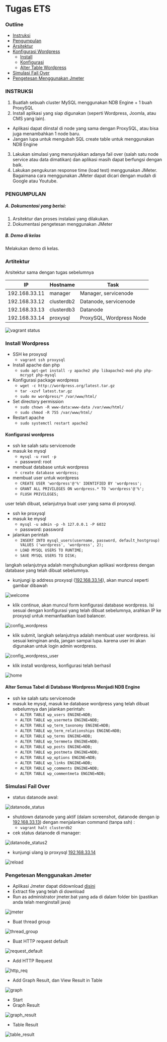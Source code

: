 # Tugas ETS

### Outline
- [Instruksi](#instruksi)
- [Pengumpulan](#pengumpulan)
- [Arsitektur](#arsitektur)
- [Konfigurasi Wordpress](#konfigurasi-wordpress)
  - [Install](#install-wordpress)
  - [Konfigurasi](#konfigurasi-wordpress)
  - [Alter Table Wordpress](#alter-semua-tabel-di-database-wordpress-menjadi-ndb-engine)
- [Simulasi Fail Over](#simulasi-fail-over)
- [Pengetesan Menggunakan Jmeter](#pengetesan-menggunakan-jmeter)

### INSTRUKSI
1. Buatlah sebuah cluster MySQL menggunakan NDB Engine + 1 buah ProxySQL
2. Install aplikasi yang siap digunakan (seperti Wordpress, Joomla, atau CMS yang lain).
- Aplikasi dapat diinstal di node yang sama dengan ProxySQL, atau bisa juga menambahkan 1 node baru.
- Jangan lupa untuk mengubah SQL create table untuk menggunakan NDB Engine
3. Lakukan simulasi yang menunjukkan adanya fail over (salah satu node service atau data dimatikan) dan aplikasi masih dapat berfungsi dengan baik.
4. Lakukan pengukuran response time (load test) menggunakan JMeter.
Bagaimana cara menggunakan JMeter dapat dicari dengan mudah di Google atau Youtube.

### PENGUMPULAN

##### A. Dokumentasi yang berisi:
1. Arsitektur dan proses instalasi yang dilakukan.
2. Dokumentasi pengetesan menggunakan JMeter

##### B. Demo di kelas
Melakukan demo di kelas.


### Artitektur
Arsitektur sama dengan tugas sebelumnya

IP|Hostname|Task
--|--------|----
192.168.33.11|manager|Manager, servicenode
192.168.33.12|clusterdb2|Datanode, servicenode
192.168.33.13|clusterdb3|Datanode
192.168.33.14|proxysql|ProxySQL, Wordpress Node

![vagrant status](src/vagrant_status.PNG)

### Install Wordpress
- SSH ke proxysql
    - `vagrant ssh proxysql`
- Install apache dan php
    - `sudo apt-get install -y apache2 php libapache2-mod-php php-mcrypt php-mysql`
- Konfigurasi package wordpress
    - `wget -c http://wordpress.org/latest.tar.gz`
    - `tar -xzvf latest.tar.gz`
    - `sudo mv wordpress/* /var/www/html/`
- Set directory permission
    - `sudo chown -R www-data:www-data /var/www/html/`
    - `sudo chmod -R 755 /var/www/html/`
- Restart apache
    - `sudo systemctl restart apache2`

#### Konfigurasi wordpress
- ssh ke salah satu servicenode
- masuk ke mysql
  - `mysql -u root -p`
  - password: root
- membuat database untuk wordpress
  - `create database wordpress;`
- membuat user untuk wordpress
  - `CREATE USER 'wordpress'@'%' IDENTIFIED BY 'wordpress';`
  - `GRANT ALL PRIVILEGES ON wordpress.* TO 'wordpress'@'%';`
  - `FLUSH PRIVILEGES;`

user telah dibuat, selanjutnya buat user yang sama di proxysql.
- ssh ke proxysql
- masuk ke mysql
  - `mysql -u admin -p -h 127.0.0.1 -P 6032`
  - password: password
- jalankan perintah
  - `INSERT INTO mysql_users(username, password, default_hostgroup) VALUES ('wordpress', 'wordpress', 2);`
  - `LOAD MYSQL USERS TO RUNTIME;`
  - `SAVE MYSQL USERS TO DISK;`

langkah selanjutnya adalah menghubungkan aplikasi wordpress dengan database yang telah dibuat sebelumnya.
- kunjungi ip address proxysql ([192.168.33.14](192.168.33.14)), akan muncul seperti gambar dibawah

![welcome](src/welcome.jpg)

- klik continue, akan muncul form konfigurasi database wordpress. Isi sesuai dengan konfigurasi yang telah dibuat sebelumnya, arahkan IP ke proxysql untuk memanfaatkan load balancer.

![config_wordpress](src/config_wp.jpg)

- klik submit, langkah selanjutnya adalah membuat user wordpress. isi sesuai keinginan anda, jangan sampai lupa. karena user ini akan digunakan untuk login admin wordpress.

![config_wordpress_user](src/config_wp-user.jpg)

- klik install wordpress, konfigurasi telah berhasil

![home](src/home.jpg)


#### Alter Semua Tabel di Database Wordpress Menjadi NDB Engine
- ssh ke salah satu servicenode
- masuk ke mysql, masuk ke database wordpress yang telah dibuat sebelumnya dan jalankan perintah:
  - `ALTER TABLE wp_users ENGINE=NDB;`
  - `ALTER TABLE wp_usermeta ENGINE=NDB;`
  - `ALTER TABLE wp_term_taxonomy ENGINE=NDB;`
  - `ALTER TABLE wp_term_relationships ENGINE=NDB;`
  - `ALTER TABLE wp_terms ENGINE=NDB;`
  - `ALTER TABLE wp_termmeta ENGINE=NDB;`
  - `ALTER TABLE wp_posts ENGINE=NDB;`
  - `ALTER TABLE wp_postmeta ENGINE=NDB;`
  - `ALTER TABLE wp_options ENGINE=NDB;`
  - `ALTER TABLE wp_links ENGINE=NDB;`
  - `ALTER TABLE wp_comments ENGINE=NDB;`
  - `ALTER TABLE wp_commentmeta ENGINE=NDB;`

### Simulasi Fail Over
- status datanode awal:

![datanode_status](src/datanode_status.PNG)

- shutdown datanode yang aktif (dalam screenshot, datanode dengan ip [192.168.33.13](192.168.33.13)) dengan menjalankan command (tanpa ssh) :
    - `vagrant halt clusterdb2`
- cek status datanode di manager:

![datanode_status2](src/datanode_status2.PNG)

- kunjungi ulang ip proxysql [192.168.33.14](192.168.33.14)

![reload](src/reload.jpg)

### Pengetesan Menggunakan Jmeter

- Aplikasi Jmeter dapat didownload [disini](https://jmeter.apache.org/download_jmeter.cgi)
- Extract file yang telah di download
- Run as administrator jmeter.bat yang ada di dalam folder bin (pastikan anda telah menginstall java)

![jmeter](src/jmeter.PNG)

- Buat thread group


![thread_group](src/thread_group.PNG)

- Buat HTTP request default

![request_default](src/request_default.PNG)

- Add HTTP Request

![http_req](src/http_req.PNG)

- Add Graph Result, dan View Result in Table

![graph](src/graph.PNG)

- Start
- Graph Result

![graph_result](src/graph_result.PNG)

- Table Result

![table_result](src/table_result.PNG)
